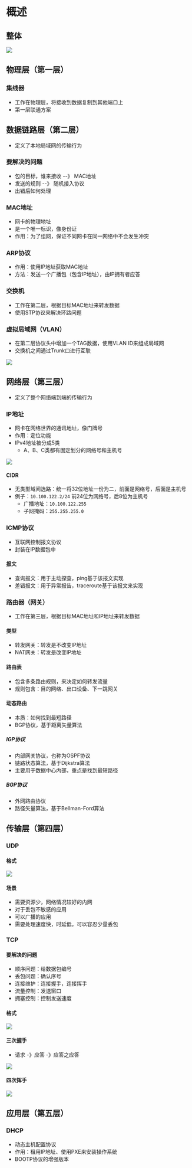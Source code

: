 

# 概述


## 整体

![](http://picbed.cc12703.com/20230120005742.png)







## 物理层（第一层）

### 集线器
* 工作在物理层，将接收到数据复制到其他端口上
* 第一层联通方案





## 数据链路层（第二层）

* 定义了本地局域网的传输行为

### 要解决的问题
* 包的目标，谁来接收  --》 MAC地址
* 发送的规则  --》 随机接入协议
* 出错后如何处理


### MAC地址
* 网卡的物理地址
* 是一个唯一标识，像身份证
* 作用：为了组网，保证不同网卡在同一网络中不会发生冲突


### ARP协议
* 作用：使用IP地址获取MAC地址
* 方法：发送一个广播包（包含IP地址），由IP拥有者应答


### 交换机
* 工作在第二层，根据目标MAC地址来转发数据
* 使用STP协议来解决环路问题


### 虚拟局域网（VLAN）
* 在第二层协议头中增加一个TAG数据，使用VLAN ID来组成局域网
* 交换机之间通过Trunk口进行互联

![](http://picbed.cc12703.com/20230120124827.png)





## 网络层（第三层）

* 定义了整个网络端到端的传输行为

### IP地址
* 网卡在网络世界的通讯地址，像门牌号
* 作用：定位功能
* IPv4地址被分成5类
    * A、B、C类都有固定划分的网络号和主机号

![](http://picbed.cc12703.com/20230120010501.png)


#### CIDR
* 无类型域间选路：统一将32位地址一份为二，前面是网络号，后面是主机号
* 例子：`10.100.122.2/24`  前24位为网络号，后8位为主机号
    * 广播地址：`10.100.122.255`
    * 子网掩码：`255.255.255.0`


### ICMP协议
* 互联网控制报文协议
* 封装在IP数据包中

#### 报文
* 查询报文：用于主动探查，ping基于该报文实现
* 差错报文：用于异常报告，traceroute基于该报文来实现



### 路由器（网关）
* 工作在第三层，根据目标MAC地址和IP地址来转发数据

#### 类型
* 转发网关：转发是不改变IP地址
* NAT网关：转发是改变IP地址

#### 路由表
* 包含多条路由规则，来决定如何转发流量
* 规则包含：目的网络、出口设备、下一跳网关

#### 动态路由
* 本质：如何找到最短路径
* BGP协议，基于距离矢量算法

##### IGP协议
* 内部网关协议，也称为OSPF协议
* 链路状态算法，基于Dijkstra算法
* 主要用于数据中心内部，重点是找到最短路径

##### BGP协议
* 外网路由协议
* 路径矢量算法，基于Bellman-Ford算法



## 传输层（第四层）


### UDP

#### 格式

![](http://picbed.cc12703.com/20230120231709.png)

#### 场景
* 需要资源少，网络情况较好的内网
* 对于丢包不敏感的应用
* 可以广播的应用
* 需要处理速度快，时延低，可以容忍少量丢包



### TCP

#### 要解决的问题
* 顺序问题：给数据包编号
* 丢包问题：确认序号
* 连接维护：连接握手，连接挥手
* 流量控制：发送窗口
* 拥塞控制：控制发送速度


#### 格式

![](http://picbed.cc12703.com/20230120234109.png)


#### 三次握手
* 请求 -》应答 -》应答之应答

![](http://picbed.cc12703.com/20230120234945.png)


#### 四次挥手

![](http://picbed.cc12703.com/20230120235115.png)


## 应用层（第五层）

### DHCP
* 动态主机配置协议
* 作用：租用IP地址、使用PXE来安装操作系统
* BOOTP协议的增强版本

